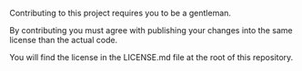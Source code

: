 Contributing to this project requires you to be
 a gentleman.

By contributing you must agree with publishing your
 changes into the same license than the actual code.

You will find the license in the LICENSE.md file at
 the root of this repository.
